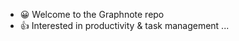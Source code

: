 - 😀 Welcome to the Graphnote repo
- 👍 Interested in productivity & task management ...

<!---
graphnote-io/graphnote-io is a ✨ special ✨ repository because its `README.md` (this file) appears on your GitHub profile.
You can click the Preview link to take a look at your changes.
--->
